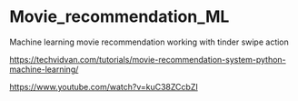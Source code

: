 # Movie_recommendation_ML
Machine learning movie recommendation working with tinder swipe action

https://techvidvan.com/tutorials/movie-recommendation-system-python-machine-learning/

https://www.youtube.com/watch?v=kuC38ZCcbZI
